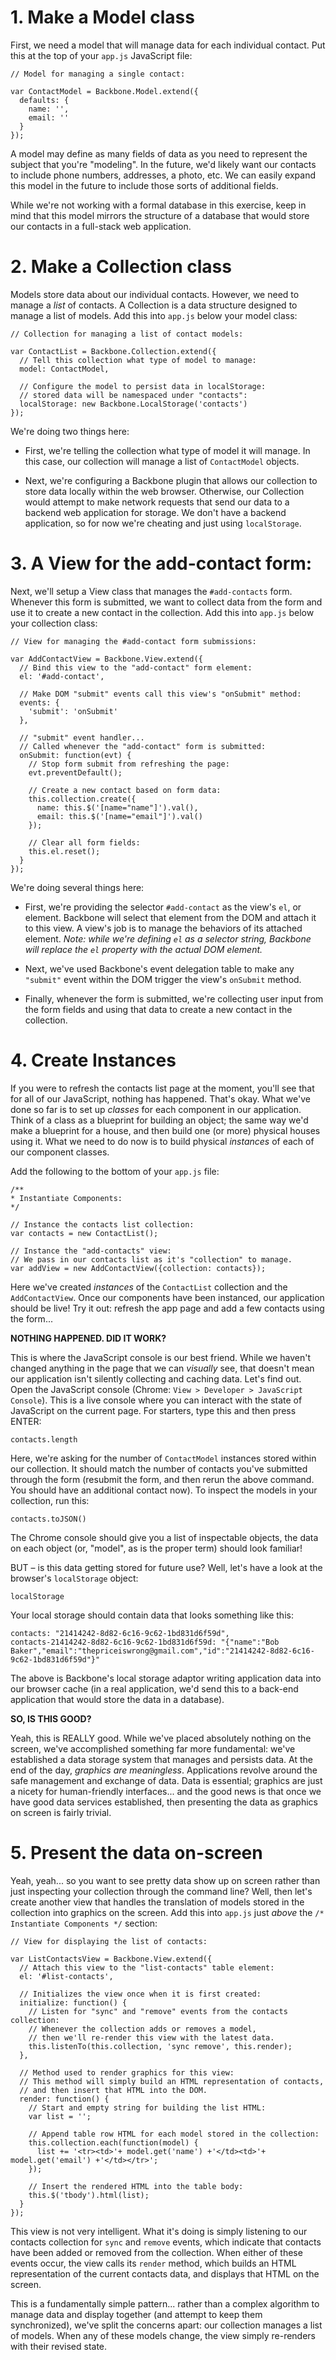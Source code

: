 # 1. Make a Model class

First, we need a model that will manage data for each individual contact. Put this at the top of your `app.js` JavaScript file:

```
// Model for managing a single contact:

var ContactModel = Backbone.Model.extend({
  defaults: {
    name: '',
    email: ''
  }
});
```

A model may define as many fields of data as you need to represent the subject that you're "modeling". In the future, we'd likely want our contacts to include phone numbers, addresses, a photo, etc. We can easily expand this model in the future to include those sorts of additional fields.

While we're not working with a formal database in this exercise, keep in mind that this model mirrors the structure of a database that would store our contacts in a full-stack web application.

# 2. Make a Collection class

Models store data about our individual contacts. However, we need to manage a _list_ of contacts. A Collection is a data structure designed to manage a list of models. Add this into `app.js` below your model class:

```
// Collection for managing a list of contact models:

var ContactList = Backbone.Collection.extend({
  // Tell this collection what type of model to manage:
  model: ContactModel,
  
  // Configure the model to persist data in localStorage:
  // stored data will be namespaced under "contacts":
  localStorage: new Backbone.LocalStorage('contacts')
});
```

We're doing two things here:

* First, we're telling the collection what type of model it will manage. In this case, our collection will manage a list of `ContactModel` objects.

* Next, we're configuring a Backbone plugin that allows our collection to store data locally within the web browser. Otherwise, our Collection would attempt to make network requests that send our data to a backend web application for storage. We don't have a backend application, so for now we're cheating and just using `localStorage`.

# 3. A View for the add-contact form:

Next, we'll setup a View class that manages the `#add-contacts` form. Whenever this form is submitted, we want to collect data from the form and use it to create a new contact in the collection. Add this into `app.js` below your collection class:

```
// View for managing the #add-contact form submissions:

var AddContactView = Backbone.View.extend({
  // Bind this view to the "add-contact" form element:
  el: '#add-contact',
  
  // Make DOM "submit" events call this view's "onSubmit" method:
  events: {
    'submit': 'onSubmit'
  },
  
  // "submit" event handler...
  // Called whenever the "add-contact" form is submitted:
  onSubmit: function(evt) {
    // Stop form submit from refreshing the page:
    evt.preventDefault();

    // Create a new contact based on form data:
    this.collection.create({
      name: this.$('[name="name"]').val(),
      email: this.$('[name="email"]').val()
    });

    // Clear all form fields:
    this.el.reset();
  }
});
```

We're doing several things here:

* First, we're providing the selector `#add-contact` as the view's `el`, or element. Backbone will select that element from the DOM and attach it to this view. A view's job is to manage the behaviors of its attached element. _Note: while we're defining `el` as a selector string, Backbone will replace the `el` property with the actual DOM element._

* Next, we've used Backbone's event delegation table to make any `"submit"` event within the DOM trigger the view's `onSubmit` method. 

* Finally, whenever the form is submitted, we're collecting user input from the form fields and using that data to create a new contact in the collection.

# 4. Create Instances

If you were to refresh the contacts list page at the moment, you'll see that for all of our JavaScript, nothing has happened. That's okay. What we've done so far is to set up _classes_ for each component in our application. Think of a class as a blueprint for building an object; the same way we'd make a blueprint for a house, and then build one (or more) physical houses using it. What we need to do now is to build physical _instances_ of each of our component classes.

Add the following to the bottom of your `app.js` file:

```
/**
* Instantiate Components:
*/

// Instance the contacts list collection:
var contacts = new ContactList();

// Instance the "add-contacts" view:
// We pass in our contacts list as it's "collection" to manage.
var addView = new AddContactView({collection: contacts});
```

Here we've created _instances_ of the `ContactList` collection and the `AddContactView`. Once our components have been instanced, our application should be live! Try it out: refresh the app page and add a few contacts using the form...

**NOTHING HAPPENED. DID IT WORK?**

This is where the JavaScript console is our best friend. While we haven't changed anything in the page that we can _visually_ see, that doesn't mean our application isn't silently collecting and caching data. Let's find out. Open the JavaScript console (Chrome: `View > Developer > JavaScript Console`). This is a live console where you can interact with the state of JavaScript on the current page. For starters, type this and then press ENTER:

```
contacts.length
```

Here, we're asking for the number of `ContactModel` instances stored within our collection. It should match the number of contacts you've submitted through the form (resubmit the form, and then rerun the above command. You should have an additional contact now). To inspect the models in your collection, run this:

```
contacts.toJSON()
```

The Chrome console should give you a list of inspectable objects, the data on each object (or, "model", as is the proper term) should look familiar!

BUT – is this data getting stored for future use? Well, let's have a look at the browser's `localStorage` object:

```
localStorage
```

Your local storage should contain data that looks something like this:

```
contacts: "21414242-8d82-6c16-9c62-1bd831d6f59d",
contacts-21414242-8d82-6c16-9c62-1bd831d6f59d: "{"name":"Bob Baker","email":"thepriceiswrong@gmail.com","id":"21414242-8d82-6c16-9c62-1bd831d6f59d"}"
```

The above is Backbone's local storage adaptor writing application data into our browser cache (in a real application, we'd send this to a back-end application that would store the data in a database).

**SO, IS THIS GOOD?**

Yeah, this is REALLY good. While we've placed absolutely nothing on the screen, we've accomplished something far more fundamental: we've established a data storage system that manages and persists data. At the end of the day, _graphics are meaningless_. Applications revolve around the safe management and exchange of data. Data is essential; graphics are just a nicety for human-friendly interfaces... and the good news is that once we have good data services established, then presenting the data as graphics on screen is fairly trivial.

# 5. Present the data on-screen

Yeah, yeah... so you want to see pretty data show up on screen rather than just inspecting your collection through the command line? Well, then let's create another view that handles the translation of models stored in the collection into graphics on the screen. Add this into `app.js` just _above_ the `/* Instantiate Components */` section:

```
// View for displaying the list of contacts:

var ListContactsView = Backbone.View.extend({
  // Attach this view to the "list-contacts" table element:
  el: '#list-contacts',
  
  // Initializes the view once when it is first created:
  initialize: function() {
    // Listen for "sync" and "remove" events from the contacts collection:
    // Whenever the collection adds or removes a model,
    // then we'll re-render this view with the latest data.
    this.listenTo(this.collection, 'sync remove', this.render);
  },
  
  // Method used to render graphics for this view:
  // This method will simply build an HTML representation of contacts,
  // and then insert that HTML into the DOM.
  render: function() {
    // Start and empty string for building the list HTML:
    var list = '';

    // Append table row HTML for each model stored in the collection:
    this.collection.each(function(model) {
      list += '<tr><td>'+ model.get('name') +'</td><td>'+ model.get('email') +'</td></tr>';
    });

    // Insert the rendered HTML into the table body:
    this.$('tbody').html(list);
  }
});
```

This view is not very intelligent. What it's doing is simply listening to our contacts collection for `sync` and `remove` events, which indicate that contacts have been added or removed from the collection. When either of these events occur, the view calls its `render` method, which builds an HTML representation of the current contacts data, and displays that HTML on the screen.

This is a fundamentally simple pattern... rather than a complex algorithm to manage data and display together (and attempt to keep them synchronized), we've split the concerns apart: our collection manages a list of models. When any of these models change, the view simply re-renders with their revised state.